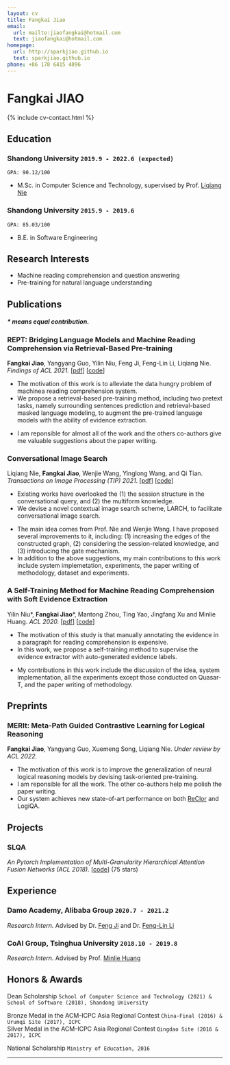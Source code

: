 ```yaml
---
layout: cv
title: Fangkai Jiao
email:
  url: mailto:jiaofangkai@hotmail.com
  text: jiaofangkai@hotmail.com
homepage:
  url: http://sparkjiao.github.io
  text: sparkjiao.github.io
phone: +86 178 6415 4896
---
```


# Fangkai JIAO

<!--
include contact information from the front matter
Supported arguments:
    - homepage: url, text
    - phone
    - email
-->

{% include cv-contact.html %}

## **Education**

### Shandong University `2019.9 - 2022.6 (expected)`

```
GPA: 90.12/100
```

- M.Sc. in Computer Science and Technology, supervised by Prof. [Liqiang Nie](https://liqiangnie.github.io/)

### Shandong University `2015.9 - 2019.6`

```
GPA: 85.03/100
```

- B.E. in Software Engineering

## **Research Interests**

- Machine reading comprehension and question answering
- Pre-training for natural language understanding

## **Publications**
<!-- <font size=2>* means equal contribution.</font> -->
##### \* means equal contribution.

### REPT: Bridging Language Models and Machine Reading Comprehension via Retrieval-Based Pre-training
**Fangkai Jiao**, Yangyang Guo, Yilin Niu, Feng Ji, Feng-Lin Li, Liqiang Nie. _Findings of ACL 2021._
[[pdf](https://arxiv.org/pdf/2105.04201.pdf)]
[[code](https://github.com/SparkJiao/Retrieval-based-Pre-training-for-Machine-Reading-Comprehension)]  
* The motivation of this work is to alleviate the data hungry problem of machinea reading comprehension system.   
* We propose a retrieval-based pre-training method, including two pretext tasks, namely surrounding sentences prediction and retrieval-based masked language modeling, to augment the pre-trained language models with the ability of evidence extraction.   
<!-- - Our pre-training method has achieved substantial improvements over strong baselines on five reading comprehension benchmarks.   -->
* I am reponsible for almost all of the work and the others co-authors give me valuable suggestions about the paper writing.  


### Conversational Image Search
Liqiang Nie, **Fangkai Jiao**, Wenjie Wang, Yinglong Wang, and Qi Tian. _Transactions on Image Processing (TIP) 2021_.
[[pdf](https://ieeexplore.ieee.org/document/9528996)]
[[code](https://github.com/SparkJiao/LARCH)]  
* Existing works have overlooked the (1) the session structure in the conversational query, and (2) the multiform knowledge.  
* We devise a novel contextual image search scheme, LARCH, to facilitate conversational image search. 
<!-- * Besides, we construct a augmented dataset based on MMD to facilitate future research.   -->
* The main idea comes from Prof. Nie and Wenjie Wang. I have proposed several improvements to it, including: (1) increasing the edges of the constructed graph, (2) considering the session-related knowledge, and (3) introducing the gate mechanism.  
* In addition to the above suggestions, my main contributions to this work include system implemetation, experiments, the paper writing of methodology, dataset and experiments.  

### A Self-Training Method for Machine Reading Comprehension with Soft Evidence Extraction

Yilin Niu\*, **Fangkai Jiao**\*, Mantong Zhou, Ting Yao, Jingfang Xu and Minlie Huang. _ACL 2020._
[[pdf](https://arxiv.org/pdf/2005.05189.pdf)]
[[code](https://github.com/SparkJiao/Self-Training-MRC)]  
* The motivation of this study is that manually annotating the evidence in a paragraph for reading comprehension is expensive.    
* In this work, we propose a self-training method to supervise the evidence extractor with auto-generated evidence labels.    
<!-- * Our method achieves significant improvements on seven datasets over three MRC tasks.   -->
* My contributions in this work include the discussion of the idea, system implementation, all the experiments except those conducted on Quasar-T, and the paper writing of methodology.  

## **Preprints**

### MERIt: Meta-Path Guided Contrastive Learning for Logical Reasoning
**Fangkai Jiao**, Yangyang Guo, Xuemeng Song, Liqiang Nie. _Under review by ACL 2022._  
* The motivation of this work is to improve the generalization of neural logical reasoning models by devising task-oriented pre-training.  
* I am reponsible for all the work. The other co-authors help me polish the paper writing.  
* Our system achieves new state-of-art performance on both [ReClor](https://eval.ai/web/challenges/challenge-page/503/leaderboard/1347) and LogiQA.  

## **Projects**

### SLQA

*An Pytorch Implementation of Multi-Granularity Hierarchical Attention Fusion Networks (ACL 2018).* [[code](https://github.com/SparkJiao/SLQA)] (75 stars)

## **Experience**

### Damo Academy, Alibaba Group `2020.7 - 2021.2`
_Research Intern._   Advised by Dr. [Feng Ji](http://scholar.google.com/citations?user=BxWZ-ZgAAAAJ&hl=zh-CN) and Dr. [Feng-Lin Li](http://scholar.google.it/citations?user=xo_dfnMAAAAJ&hl=en)

### CoAI Group, Tsinghua University `2018.10 - 2019.8`

_Research Intern._   Advised by Prof. [Minlie Huang](http://coai.cs.tsinghua.edu.cn/hml)


## **Honors & Awards**

Dean Scholarship `School of Computer Science and Technology (2021) & School of Software (2018), Shandong University` <br>
<!-- Dean Scholarship `School of Software, 2018` <br> -->
Bronze Medal in the ACM-ICPC Asia Regional Contest `China-Final (2016) & Urumqi Site (2017), ICPC` <br>
Silver Medal in the ACM-ICPC Asia Regional Contest `Qingdao Site (2016 & 2017), ICPC` <br>
<!-- Bronze Medal in the ACM-ICPC Asia Regional Contest China-Final `ICPC, 2016` <br> -->
<!-- Silver Medal in the ACM-ICPC Asia Regional Contest Qingdao Site `ICPC, 2016` <br> -->
National Scholarship `Ministry of Education, 2016` <br>

---

<!-- ### Footer

Last updated: May 2021 -->

